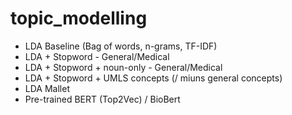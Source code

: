 # topic_modelling
* LDA Baseline (Bag of words, n-grams, TF-IDF)
* LDA + Stopword - General/Medical
* LDA + Stopword + noun-only - General/Medical 
* LDA + Stopword + UMLS concepts (/ miuns general concepts)
* LDA Mallet
* Pre-trained BERT (Top2Vec) / BioBert 
